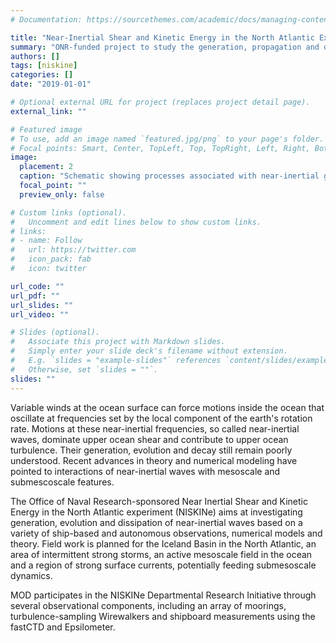 ```yaml
---
# Documentation: https://sourcethemes.com/academic/docs/managing-content/

title: "Near-Inertial Shear and Kinetic Energy in the North Atlantic Experiment - NISKINe"
summary: "ONR-funded project to study the generation, propagation and decay of near-inertial waves in the North Atlantic"
authors: []
tags: [niskine]
categories: []
date: "2019-01-01"

# Optional external URL for project (replaces project detail page).
external_link: ""

# Featured image
# To use, add an image named `featured.jpg/png` to your page's folder.
# Focal points: Smart, Center, TopLeft, Top, TopRight, Left, Right, BottomLeft, Bottom, BottomRight.
image:
  placement: 2
  caption: "Schematic showing processes associated with near-inertial generation, dissipation, and propagation. As storms move along the storm track (thick white arrow), a local response occurs with frequencies near the local Coriolis frequency. Both high- and low-mode internal gravity waves are excited. High modes propagate along curving characteristics downward and equatorward. The higher modes have strong shear that results in mixing, ε(z). Low-mode wave radiation (indicated in gray) takes the form of oscillations that propagate equatorward. Upward characteristics and topographic scattering have been observed, but the processes involved are not completely understood. From Alford et al. (2015), modified from Simmons & Alford (2012)."
  focal_point: ""
  preview_only: false

# Custom links (optional).
#   Uncomment and edit lines below to show custom links.
# links:
# - name: Follow
#   url: https://twitter.com
#   icon_pack: fab
#   icon: twitter

url_code: ""
url_pdf: ""
url_slides: ""
url_video: ""

# Slides (optional).
#   Associate this project with Markdown slides.
#   Simply enter your slide deck's filename without extension.
#   E.g. `slides = "example-slides"` references `content/slides/example-slides.md`.
#   Otherwise, set `slides = ""`.
slides: ""
---
```


Variable winds at the ocean surface can force motions inside the ocean that oscillate at frequencies set by the local component of the earth's rotation rate.  Motions at these near-inertial frequencies, so called near-inertial waves, dominate upper ocean shear and contribute to upper ocean turbulence.  Their generation, evolution and decay still remain poorly understood. Recent advances in theory and numerical modeling have pointed to interactions of near-inertial waves with mesoscale and submescoscale features.

The Office of Naval Research-sponsored Near Inertial Shear and Kinetic Energy in the North Atlantic experiment (NISKINe) aims at investigating generation, evolution and dissipation of near-inertial waves based on a variety of ship-based and autonomous observations, numerical models and theory. Field work is planned for the Iceland Basin in the North Atlantic, an area of intermittent strong storms, an active mesoscale field in the ocean and a region of strong surface currents, potentially feeding submesoscale dynamics.

MOD participates in the NISKINe Departmental Research Initiative through several observational components, including an array of moorings, turbulence-sampling Wirewalkers and shipboard measurements using the fastCTD and Epsilometer.